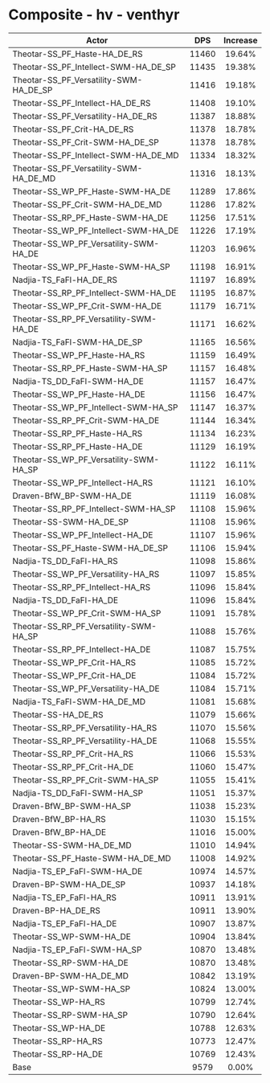 # Composite - hv - venthyr
| Actor | DPS | Increase |
|---|:---:|:---:|
|Theotar-SS_PF_Haste-HA_DE_RS|11460|19.64%|
|Theotar-SS_PF_Intellect-SWM-HA_DE_SP|11435|19.38%|
|Theotar-SS_PF_Versatility-SWM-HA_DE_SP|11416|19.18%|
|Theotar-SS_PF_Intellect-HA_DE_RS|11408|19.10%|
|Theotar-SS_PF_Versatility-HA_DE_RS|11387|18.88%|
|Theotar-SS_PF_Crit-HA_DE_RS|11378|18.78%|
|Theotar-SS_PF_Crit-SWM-HA_DE_SP|11378|18.78%|
|Theotar-SS_PF_Intellect-SWM-HA_DE_MD|11334|18.32%|
|Theotar-SS_PF_Versatility-SWM-HA_DE_MD|11316|18.13%|
|Theotar-SS_WP_PF_Haste-SWM-HA_DE|11289|17.86%|
|Theotar-SS_PF_Crit-SWM-HA_DE_MD|11286|17.82%|
|Theotar-SS_RP_PF_Haste-SWM-HA_DE|11256|17.51%|
|Theotar-SS_WP_PF_Intellect-SWM-HA_DE|11226|17.19%|
|Theotar-SS_WP_PF_Versatility-SWM-HA_DE|11203|16.96%|
|Theotar-SS_WP_PF_Haste-SWM-HA_SP|11198|16.91%|
|Nadjia-TS_FaFl-HA_DE_RS|11197|16.89%|
|Theotar-SS_RP_PF_Intellect-SWM-HA_DE|11195|16.87%|
|Theotar-SS_WP_PF_Crit-SWM-HA_DE|11179|16.71%|
|Theotar-SS_RP_PF_Versatility-SWM-HA_DE|11171|16.62%|
|Nadjia-TS_FaFl-SWM-HA_DE_SP|11165|16.56%|
|Theotar-SS_WP_PF_Haste-HA_RS|11159|16.49%|
|Theotar-SS_RP_PF_Haste-SWM-HA_SP|11157|16.48%|
|Nadjia-TS_DD_FaFl-SWM-HA_DE|11157|16.47%|
|Theotar-SS_WP_PF_Haste-HA_DE|11156|16.47%|
|Theotar-SS_WP_PF_Intellect-SWM-HA_SP|11147|16.37%|
|Theotar-SS_RP_PF_Crit-SWM-HA_DE|11144|16.34%|
|Theotar-SS_RP_PF_Haste-HA_RS|11134|16.23%|
|Theotar-SS_RP_PF_Haste-HA_DE|11129|16.19%|
|Theotar-SS_WP_PF_Versatility-SWM-HA_SP|11122|16.11%|
|Theotar-SS_WP_PF_Intellect-HA_RS|11121|16.10%|
|Draven-BfW_BP-SWM-HA_DE|11119|16.08%|
|Theotar-SS_RP_PF_Intellect-SWM-HA_SP|11108|15.96%|
|Theotar-SS-SWM-HA_DE_SP|11108|15.96%|
|Theotar-SS_WP_PF_Intellect-HA_DE|11107|15.96%|
|Theotar-SS_PF_Haste-SWM-HA_DE_SP|11106|15.94%|
|Nadjia-TS_DD_FaFl-HA_RS|11098|15.86%|
|Theotar-SS_WP_PF_Versatility-HA_RS|11097|15.85%|
|Theotar-SS_RP_PF_Intellect-HA_RS|11096|15.84%|
|Nadjia-TS_DD_FaFl-HA_DE|11096|15.84%|
|Theotar-SS_WP_PF_Crit-SWM-HA_SP|11091|15.78%|
|Theotar-SS_RP_PF_Versatility-SWM-HA_SP|11088|15.76%|
|Theotar-SS_RP_PF_Intellect-HA_DE|11087|15.75%|
|Theotar-SS_WP_PF_Crit-HA_RS|11085|15.72%|
|Theotar-SS_WP_PF_Crit-HA_DE|11084|15.72%|
|Theotar-SS_WP_PF_Versatility-HA_DE|11084|15.71%|
|Nadjia-TS_FaFl-SWM-HA_DE_MD|11081|15.68%|
|Theotar-SS-HA_DE_RS|11079|15.66%|
|Theotar-SS_RP_PF_Versatility-HA_RS|11070|15.56%|
|Theotar-SS_RP_PF_Versatility-HA_DE|11068|15.55%|
|Theotar-SS_RP_PF_Crit-HA_RS|11066|15.53%|
|Theotar-SS_RP_PF_Crit-HA_DE|11060|15.47%|
|Theotar-SS_RP_PF_Crit-SWM-HA_SP|11055|15.41%|
|Nadjia-TS_DD_FaFl-SWM-HA_SP|11051|15.37%|
|Draven-BfW_BP-SWM-HA_SP|11038|15.23%|
|Draven-BfW_BP-HA_RS|11030|15.15%|
|Draven-BfW_BP-HA_DE|11016|15.00%|
|Theotar-SS-SWM-HA_DE_MD|11010|14.94%|
|Theotar-SS_PF_Haste-SWM-HA_DE_MD|11008|14.92%|
|Nadjia-TS_EP_FaFl-SWM-HA_DE|10974|14.57%|
|Draven-BP-SWM-HA_DE_SP|10937|14.18%|
|Nadjia-TS_EP_FaFl-HA_RS|10911|13.91%|
|Draven-BP-HA_DE_RS|10911|13.90%|
|Nadjia-TS_EP_FaFl-HA_DE|10907|13.87%|
|Theotar-SS_WP-SWM-HA_DE|10904|13.84%|
|Nadjia-TS_EP_FaFl-SWM-HA_SP|10870|13.48%|
|Theotar-SS_RP-SWM-HA_DE|10870|13.48%|
|Draven-BP-SWM-HA_DE_MD|10842|13.19%|
|Theotar-SS_WP-SWM-HA_SP|10824|13.00%|
|Theotar-SS_WP-HA_RS|10799|12.74%|
|Theotar-SS_RP-SWM-HA_SP|10790|12.64%|
|Theotar-SS_WP-HA_DE|10788|12.63%|
|Theotar-SS_RP-HA_RS|10773|12.47%|
|Theotar-SS_RP-HA_DE|10769|12.43%|
|Base|9579|0.00%|
